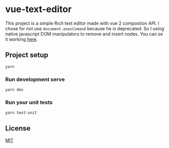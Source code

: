 # vue-text-editor
This project is a simple Rich text editor made with vue 2 compostion API. I chose for not use `document.execComand` because he is deprecated. So I using native javascript DOM manipulators to remove and insert nodes. You can se it working [here](https://edumudu.github.io/vue-text-editor/).

## Project setup
```
yarn
```

### Run development serve
```
yarn dev
```

### Run your unit tests
```
yarn test:unit
```

## License
[MIT](LICENSE)
